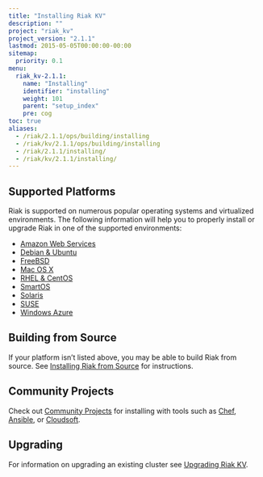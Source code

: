 ```yaml
---
title: "Installing Riak KV"
description: ""
project: "riak_kv"
project_version: "2.1.1"
lastmod: 2015-05-05T00:00:00-00:00
sitemap:
  priority: 0.1
menu:
  riak_kv-2.1.1:
    name: "Installing"
    identifier: "installing"
    weight: 101
    parent: "setup_index"
    pre: cog
toc: true
aliases:
  - /riak/2.1.1/ops/building/installing
  - /riak/kv/2.1.1/ops/building/installing
  - /riak/2.1.1/installing/
  - /riak/kv/2.1.1/installing/
---
```


[install aws]: {{<baseurl>}}riak/kv/2.1.1/setup/installing/amazon-web-services
[install debian & ubuntu]: {{<baseurl>}}riak/kv/2.1.1/setup/installing/debian-ubuntu
[install freebsd]: {{<baseurl>}}riak/kv/2.1.1/setup/installing/freebsd
[install mac osx]: {{<baseurl>}}riak/kv/2.1.1/setup/installing/mac-osx
[install rhel & centos]: {{<baseurl>}}riak/kv/2.1.1/setup/installing/rhel-centos
[install smartos]: {{<baseurl>}}riak/kv/2.1.1/setup/installing/smartos
[install solaris]: {{<baseurl>}}riak/kv/2.1.1/setup/installing/solaris
[install suse]: {{<baseurl>}}riak/kv/2.1.1/setup/installing/suse
[install windows azure]: {{<baseurl>}}riak/kv/2.1.1/setup/installing/windows-azure
[install source index]: {{<baseurl>}}riak/kv/2.1.1/setup/installing/source
[community projects]: {{<baseurl>}}community/projects
[upgrade index]: {{<baseurl>}}riak/kv/2.1.1/setup/upgrading

## Supported Platforms

Riak is supported on numerous popular operating systems and virtualized
environments. The following information will help you to
properly install or upgrade Riak in one of the supported environments:

  * [Amazon Web Services][install aws]
  * [Debian & Ubuntu][install debian & ubuntu]
  * [FreeBSD][install freebsd]
  * [Mac OS X][install mac osx]
  * [RHEL & CentOS][install rhel & centos]
  * [SmartOS][install smartos]
  * [Solaris][install solaris]
  * [SUSE][install suse]
  * [Windows Azure][install windows azure]

## Building from Source

If your platform isn’t listed above, you may be able to build Riak from source. See [Installing Riak from Source][install source index] for instructions.

## Community Projects

Check out [Community Projects][community projects] for installing with tools such as [Chef](https://www.chef.io/chef/), [Ansible](http://www.ansible.com/), or [Cloudsoft](http://www.cloudsoftcorp.com/).

## Upgrading

For information on upgrading an existing cluster see [Upgrading Riak KV][upgrade index].

